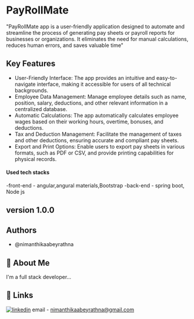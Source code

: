 # PayRollMate

"PayRollMate app is a user-friendly application designed to automate and streamline the process of generating pay sheets or payroll reports for businesses or organizations. It eliminates the need for manual calculations, reduces human errors, and saves valuable time"

## Key Features

- User-Friendly Interface: The app provides an intuitive and easy-to-navigate interface, making it accessible for users of all technical backgrounds.
- Employee Data Management: Manage employee details such as name, position, salary, deductions, and other relevant information in a centralized database.
- Automatic Calculations: The app automatically calculates employee wages based on their working hours, overtime, bonuses, and deductions.
- Tax and Deduction Management: Facilitate the management of taxes and other deductions, ensuring accurate and compliant pay sheets.
- Export and Print Options: Enable users to export pay sheets in various formats, such as PDF or CSV, and provide printing capabilities for physical records.

#### Used tech stacks

-front-end - angular,angural materials,Bootstrap
-back-end - spring boot, Node js


## version 1.0.0

## Authors

- @nimanthikaabeyrathna


## 🚀 About Me
I'm a full stack developer...


## 🔗 Links

[![linkedin](https://img.shields.io/badge/linkedin-0A66C2?style=for-the-badge&logo=linkedin&logoColor=white)](https://www.linkedin.com/in/nimanthika-abeyrathna-b27b48184/)
email - nimanthikaabeyrathna@gmail.com

